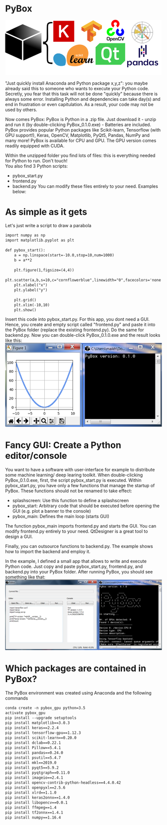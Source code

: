 # PyBox
![alt text](art/main_icon_pybox.png "PyBox_Logo with Text")  

"Just quickly install Anaconda and Python package x,y,z": you maybe already 
said this to someone who wants to execute your Python code. Secretly, you fear that
this task will not be done "quickly"  because there is always some error. Installing
Python and dependencies can take day(s) and end in frustration or even capitulation. 
As a result, your code may not be used by others.

Now comes PyBox: PyBox is Python in a .zip file. Just download it - unzip and run it (by double-clicking PyBox_0.1.0.exe) - Batteries are included.
PyBox provides popular Python packages like Scikit-learn, Tensorflow (with GPU support!), Keras, OpenCV, Matplotlib, PyQt5, Pandas, NumPy and many more!
PyBox is available for CPU and GPU. The GPU version comes readily equipped with CUDA.


Within the unzipped folder you find lots of files: this is everything needed for
Python to run. Don't touch!  
You also find 3 Python scripts:
* pybox_start.py
* frontend.py  
* backend.py
You can modify these files entirely to your need. Examples below:

# As simple as it gets  
Let's just write a script to draw a parabola
```
import numpy as np
import matplotlib.pyplot as plt

def pybox_start():
    a = np.linspace(start=-10.0,stop=10,num=1000)
    b = a**2
   
    plt.figure(1,figsize=(4,4))
    plt.scatter(a,b,s=10,c="cornflowerblue",linewidth="0",facecolors='none',edgecolors='black',alpha=1)
    plt.xlabel("x")
    plt.ylabel("y")
    
    plt.grid()
    plt.xlim(-10,10)
    plt.show()
```
Insert this code into pybox_start.py. For this app, you dont need a GUI. Hence,
you create and empty script called "frontend.py" and paste it into the PyBox folder (replace the existing frontend.py).
Do the same for backend.py.
Now you can double-click PyBox_0.1.0.exe and the result looks like this:  
![alt text](art/example_simple.png "example_simple")  

# Fancy GUI: Create a Python editor/console  
You want to have a software with user-interface for example to distribute some
machine learning/ deep learing toolkit. 
When double-clicking PyBox_0.1.0.exe, first, the script pybox_start.py is executed.
Within pybox_start.py, you have only a few functions that manage the startup of PyBox.
These functions should not be renamed to take effect:
* splashscreen: Use this function to define a splashscreen
* pybox_start: Arbitrary code that should be executed before opening the GUI (e.g. plot a banner to the console)  
* pybox_main: Defines the main loop (starts GUI)

The function pybox_main imports frontend.py and starts the GUI. You can modify frontend.py
entirely to your need. QtDesigner is a great tool to design a GUI. 

Finally, you can outsource functions to backend.py. The example shows how to import 
the backend and employ it.

In the example, I defined a small app that allows to write and execute Python code.
Just copy and paste pybox_start.py, frontend.py, and backend.py into your PyBox folder. After running PyBox, you should
see something like that:  
![alt text](art/example_pythonGUI.png "example_pythonGUI")  


# Which packages are contained in PyBox? 
The PyBox environment was created using Anaconda and the following commands
```
conda create -n pybox_gpu python=3.5
activate pybox_gpu
pip install --upgrade setuptools
pip install matplotlib==3.0.3
pip install keras==2.2.4
pip install tensorflow-gpu==1.12.3
pip install scikit-learn==0.20.0
pip install dclab==0.22.1
pip install Pillow==5.4.1
pip install pandas==0.24.0 
pip install psutil==5.4.7
pip install mkl==2019.0
pip install pyqt5==5.9.2
pip install pyqtgraph==0.11.0
pip install imageio==2.4.1
pip install opencv-contrib-python-headless==4.4.0.42
pip install openpyxl==2.5.6
pip install xlrd==1.1.0
pip install keras2onnx==1.4.0
pip install libopencv==0.0.1
pip install ffmpeg==1.4
pip install tf2onnx==1.4.1
pip install numpy==1.16.4
```



